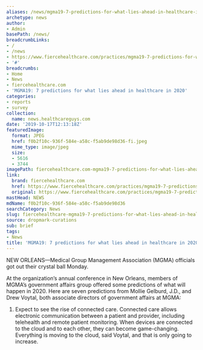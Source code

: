```yaml
---
aliases: /news/mgma19-7-predictions-for-what-lies-ahead-in-healthcare-in-2020
archetype: news
author:
- Admin
basePath: /news/
breadcrumbLinks:
- /
- /news
- https://www.fiercehealthcare.com/practices/mgma19-7-predictions-for-what-lies-ahead-healthcare-2020
- '#'
breadcrumbs:
- Home
- News
- fiercehealthcare.com
- 'MGMA19: 7 predictions for what lies ahead in healthcare in 2020'
categories:
- reports
- survey
collection:
  name: news.healthcareguys.com
date: '2019-10-17T12:13:18Z'
featuredImage:
  format: JPEG
  href: f0b2f10c-936f-584e-a58c-f5ab9de98d36-fi.jpeg
  mime_type: image/jpeg
  size:
  - 5616
  - 3744
imagePath: fiercehealthcare.com-mgma19-7-predictions-for-what-lies-ahead-in-healthcare-in-2020
link:
  brand: fiercehealthcare.com
  href: https://www.fiercehealthcare.com/practices/mgma19-7-predictions-for-what-lies-ahead-healthcare-2020
  original: https://www.fiercehealthcare.com/practices/mgma19-7-predictions-for-what-lies-ahead-healthcare-2020
mastHead: NEWS
mdName: f0b2f10c-936f-584e-a58c-f5ab9de98d36
searchCategory: News
slug: fiercehealthcare-mgma19-7-predictions-for-what-lies-ahead-in-healthcare-in-2020
source: dropmark-curations
sub: brief
tags:
- News
title: 'MGMA19: 7 predictions for what lies ahead in healthcare in 2020'
---
```


NEW ORLEANS—Medical Group Management Association (MGMA) officials got out their crystal ball Monday.

At the organization’s annual conference in New Orleans, members of MGMA’s government affairs group offered some predictions of what will happen in 2020. Here are seven predictions from Mollie Gelburd, J.D., and Drew Voytal, both associate directors of government affairs at MGMA:

1. Expect to see the rise of connected care. Connected care allows electronic communication between a patient and provider, including telehealth and remote patient monitoring. When devices are connected to the cloud and to each other, they can become game-changing. Everything is moving to the cloud, said Voytal, and that is only going to increase.
